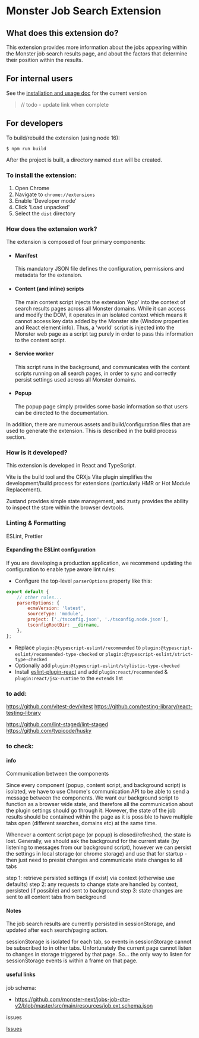 # Monster Job Search Extension

## What does this extension do?

This extension provides more information about the jobs appearing within the Monster job search results page, and about the factors that determine their position within the results.

## For internal users

See the [installation and usage doc](https://monster-next.atlassian.net/wiki/spaces/STCT/pages/2119926665/JSP+Installation+guide) for the current version

> // todo - update link when complete



## For developers

To build/rebuild the extension (using node 16):

```
$ npm run build
```

After the project is built, a directory named `dist` will be created.


### To install the extension:

1. Open Chrome
2. Navigate to `chrome://extensions`
3. Enable 'Developer mode'
4. Click 'Load unpacked'
5. Select the `dist` directory



### How does the extension work?

The extension is composed of four primary components:

-   #### Manifest

    This mandatory JSON file defines the configuration, permissions and metadata for the extension.

-   #### Content (and inline) scripts

    The main content script injects the extension 'App' into the context of search results pages across all Monster domains. While it can access and modify the DOM, it operates in an isolated context which means it cannot access key data added by the Monster site (Window properties and React element info). Thus, a 'world' script is injected into the Monster web page as a script tag purely in order to pass this information to the content script.

-   #### Service worker

    This script runs in the background, and communicates with the content scripts running on all search pages, in order to sync and correctly persist settings used across all Monster domains.

-   #### Popup
    The popup page simply provides some basic information so that users can be directed to the documentation.

In addition, there are numerous assets and build/configuration files that are used to generate the extension. This is described in the build process section.

### How is it developed?

This extension is developed in React and TypeScript.

Vite is the build tool and the CRXjs Vite plugin simplifies the development/build process for extensions (particularly HMR or Hot Module Replacement).

Zustand provides simple state management, and zusty provides the ability to inspect the store within the browser devtools. 

### Linting & Formatting

ESLint, Prettier

#### Expanding the ESLint configuration

If you are developing a production application, we recommend updating the configuration to enable type aware lint rules:

-   Configure the top-level `parserOptions` property like this:

```js
export default {
    // other rules...
    parserOptions: {
        ecmaVersion: 'latest',
        sourceType: 'module',
        project: ['./tsconfig.json', './tsconfig.node.json'],
        tsconfigRootDir: __dirname,
    },
};
```

-   Replace `plugin:@typescript-eslint/recommended` to `plugin:@typescript-eslint/recommended-type-checked` or `plugin:@typescript-eslint/strict-type-checked`
-   Optionally add `plugin:@typescript-eslint/stylistic-type-checked`
-   Install [eslint-plugin-react](https://github.com/jsx-eslint/eslint-plugin-react) and add `plugin:react/recommended` & `plugin:react/jsx-runtime` to the `extends` list



### to add: 

https://github.com/vitest-dev/vitest
https://github.com/testing-library/react-testing-library


https://github.com/lint-staged/lint-staged
https://github.com/typicode/husky

### to check:

#### info

Communication between the components

Since every component (popup, content script, and background script) is isolated,
we have to use Chrome's communication API to be able to send a message between
the components. We want our background script to function as a browser wide state,
and therefore all the communication about the plugin settings should go through it. However,
the state of the job results should be contained within the page as it is possible
to have multiple tabs open (different searches, domains etc) at the same time.

Whenever a content script page (or popup) is closed/refreshed, the state is lost.
Generally, we should ask the background for the current state (by listening to
messages from our background script), however we can  persist the settings in
local storage (or chrome storage) and use that for startup - then just need to
presist changes and communicate state changes to all tabs

step 1: retrieve persisted settings (if exist) via context (otherwise use defaults)
step 2: any requests to change state are handled by context, persisted (if possible) and sent to background
step 3: state changes are sent to all content tabs from background

#### Notes

The job search results are currently persisted in sessionStorage, and updated after each search/paging action.

sessionStorage is isolated for each tab, so events in sessionStorage cannot be subscribed to in other tabs.
Unfortunately the current page cannot listen to changes in storage triggered by that page.
So... the only way to listen for sessionStorage events is within a frame on that page.


#### useful links

job schema:
- https://github.com/monster-next/jobs-job-dto-v2/blob/master/src/main/resources/job.ext.schema.json
  
issues 

[Issues](https://trello.com/b/IqVufxSu/mv3-board)
